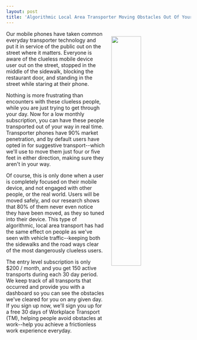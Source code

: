 ```yaml
---
layout: post
title: 'Algorithmic Local Area Transporter Moving Obstacles Out Of Your Way #DesignFiction'
---
```

<p><img style="padding: 15px;" src="https://s3.amazonaws.com/kinlane-productions/bw-icons/bw-transporter.png" alt="" width="40%" align="right" /></p>
<p>Our mobile phones have taken common everyday transporter technology and put it in service of the public out on the street where it matters. Everyone is aware of the clueless mobile device user out on the street, stopped in the middle of the sidewalk, blocking the restaurant door, and standing in the street while staring at their phone.&nbsp;</p>
<p>Nothing is more frustrating than encounters with these clueless people, while you are just trying to get through your day. Now for a low monthly subscription, you can have these people transported out of your way in real time. Transporter phones have 90% market penetration, and by default users have opted in for suggestive&nbsp;transport--which we'll use to move them just four or five feet in either direction, making sure they aren't in your way.</p>
<p>Of course, this is only done when a user is completely focused on their mobile device, and not engaged with other people, or the real world. Users will be moved safely, and our research shows that 80% of them never even notice they have been moved, as they so tuned into their device. This type of algorithmic, local area transport has had the same effect on people as we've seen with vehicle traffic--keeping both the sidewalks and the road ways clear of the most dangerously clueless users.</p>
<p>The entry level subscription is only $200 / month, and you get 150&nbsp;active transports during each 30 day period. We keep track of all transports that occurred and provide you with a dashboard so you can see the obstacles we've cleared for you on any given day. If you sign up now, we'll sign you up for a free 30 days of Workplace Transport (TM), helping people avoid obstacles at work--help you achieve a frictionless work experience everyday.</p>